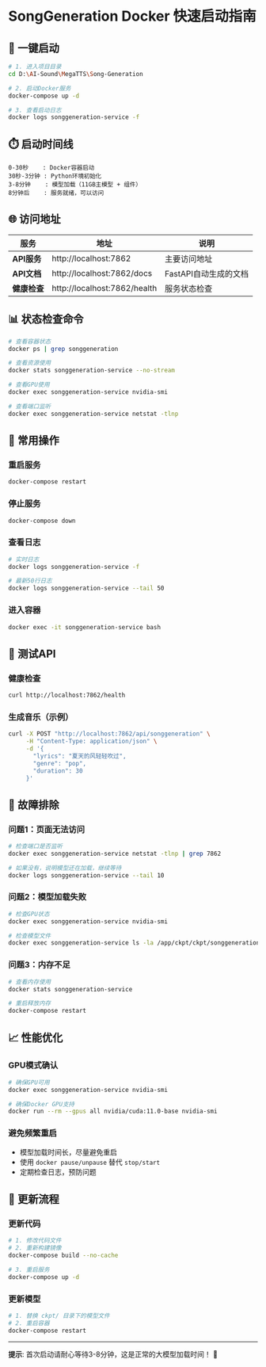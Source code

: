 # SongGeneration Docker 快速启动指南

## 🚀 **一键启动**

```bash
# 1. 进入项目目录
cd D:\AI-Sound\MegaTTS\Song-Generation

# 2. 启动Docker服务
docker-compose up -d

# 3. 查看启动日志
docker logs songgeneration-service -f
```

## ⏱️ **启动时间线**

```
0-30秒    : Docker容器启动
30秒-3分钟 : Python环境初始化
3-8分钟    : 模型加载（11GB主模型 + 组件）
8分钟后    : 服务就绪，可以访问
```

## 🌐 **访问地址**

| 服务 | 地址 | 说明 |
|------|------|------|
| **API服务** | http://localhost:7862 | 主要访问地址 |
| **API文档** | http://localhost:7862/docs | FastAPI自动生成的文档 |
| **健康检查** | http://localhost:7862/health | 服务状态检查 |

## 📊 **状态检查命令**

```bash
# 查看容器状态
docker ps | grep songgeneration

# 查看资源使用
docker stats songgeneration-service --no-stream

# 查看GPU使用
docker exec songgeneration-service nvidia-smi

# 查看端口监听
docker exec songgeneration-service netstat -tlnp
```

## 🔧 **常用操作**

### **重启服务**
```bash
docker-compose restart
```

### **停止服务**
```bash
docker-compose down
```

### **查看日志**
```bash
# 实时日志
docker logs songgeneration-service -f

# 最新50行日志
docker logs songgeneration-service --tail 50
```

### **进入容器**
```bash
docker exec -it songgeneration-service bash
```

## 🎵 **测试API**

### **健康检查**
```bash
curl http://localhost:7862/health
```

### **生成音乐（示例）**
```bash
curl -X POST "http://localhost:7862/api/songgeneration" \
     -H "Content-Type: application/json" \
     -d '{
       "lyrics": "夏天的风轻轻吹过",
       "genre": "pop",
       "duration": 30
     }'
```

## 🚨 **故障排除**

### **问题1：页面无法访问**
```bash
# 检查端口是否监听
docker exec songgeneration-service netstat -tlnp | grep 7862

# 如果没有，说明模型还在加载，继续等待
docker logs songgeneration-service --tail 10
```

### **问题2：模型加载失败**
```bash
# 检查GPU状态
docker exec songgeneration-service nvidia-smi

# 检查模型文件
docker exec songgeneration-service ls -la /app/ckpt/ckpt/songgeneration_base/model.pt
```

### **问题3：内存不足**
```bash
# 查看内存使用
docker stats songgeneration-service

# 重启释放内存
docker-compose restart
```

## 📈 **性能优化**

### **GPU模式确认**
```bash
# 确保GPU可用
docker exec songgeneration-service nvidia-smi

# 确保Docker GPU支持
docker run --rm --gpus all nvidia/cuda:11.0-base nvidia-smi
```

### **避免频繁重启**
- 模型加载时间长，尽量避免重启
- 使用 `docker pause/unpause` 替代 `stop/start`
- 定期检查日志，预防问题

## 🔄 **更新流程**

### **更新代码**
```bash
# 1. 修改代码文件
# 2. 重新构建镜像
docker-compose build --no-cache

# 3. 重启服务
docker-compose up -d
```

### **更新模型**
```bash
# 1. 替换 ckpt/ 目录下的模型文件
# 2. 重启容器
docker-compose restart
```

---

**提示**: 首次启动请耐心等待3-8分钟，这是正常的大模型加载时间！ 🎵 